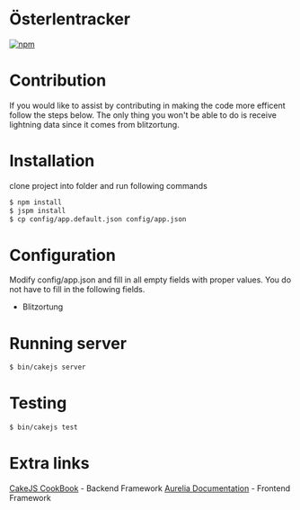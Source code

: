 # Österlentracker

[![npm](https://travis-ci.org/osterlentracker/osterlentracker.svg?branch=master)](https://travis-ci.org/osterlentracker/osterlentracker)

# Contribution

If you would like to assist by contributing in making the code more efficent
follow the steps below. The only thing you won't be able to do is receive lightning data
since it comes from blitzortung.

# Installation

clone project into folder and run following commands

```bash
$ npm install
$ jspm install
$ cp config/app.default.json config/app.json
```
# Configuration

Modify config/app.json and fill in all empty fields with proper values. You do not have to fill in
the following fields.

* Blitzortung

# Running server

```bash
$ bin/cakejs server
```

# Testing

```bash
$ bin/cakejs test
```

# Extra links

[CakeJS CookBook](https://book.cakejs.net) - Backend Framework
[Aurelia Documentation](http://aurelia.io/docs.html) - Frontend Framework
